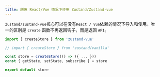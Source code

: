 ```yaml
---
title: 脱离 React/Vue 情况下使用 Zustand/Zustand-vue
---
```


`zustand/zustand-vue`核心可以在没有`React / Vue`依赖的情况下导入和使用。唯一的区别是 `create` 函数不再返回钩子，而是返回 `API`。
```js
import { createStore } from 'zustand-vue'

// import { createStore } from 'zustand/vanilla'

const store = createStore(() => ({ ... }))
const { getState, setState, subscribe } = store

export default store
```